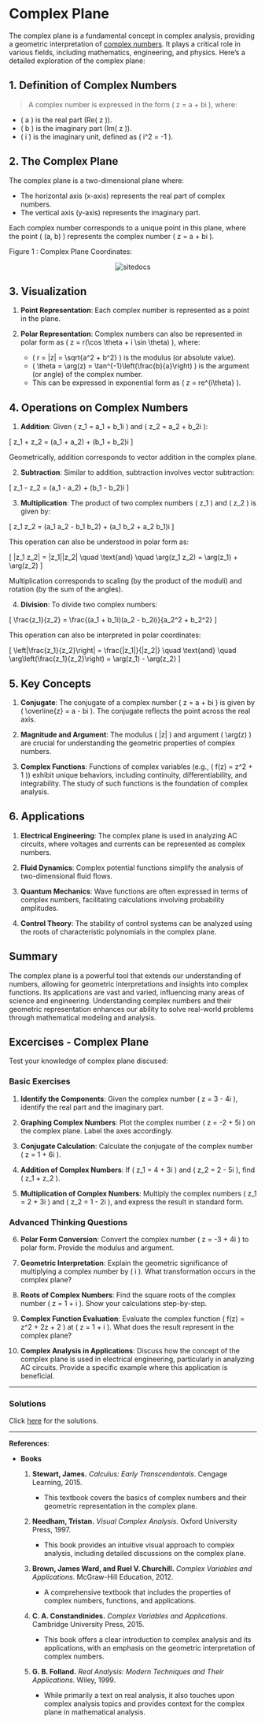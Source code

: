 # Complex Plane

The complex plane is a fundamental concept in complex analysis, providing a geometric interpretation of [complex numbers](../../../elem/number-sets/complex-numbers.md). It plays a critical role in various fields, including mathematics, engineering, and physics. Here’s a detailed exploration of the complex plane:

## 1. Definition of Complex Numbers
>A complex number is expressed in the form \( z = a + bi \), where:
>
- \( a \) is the real part (Re\( z \)).
- \( b \) is the imaginary part (Im\( z \)).
- \( i \) is the imaginary unit, defined as \( i^2 = -1 \).

## 2. The Complex Plane
The complex plane is a two-dimensional plane where:

- The horizontal axis (x-axis) represents the real part of complex numbers.
- The vertical axis (y-axis) represents the imaginary part.

Each complex number corresponds to a unique point in this plane, where the point \( (a, b) \) represents the complex number \( z = a + bi \).

Figure 1 : Complex Plane Coordinates:

<div style="text-align: center;">
  <img src="../complex-plane.02.png" alt="sitedocs">
</div>

## 3. Visualization
1. **Point Representation**: Each complex number is represented as a point in the plane.
2. **Polar Representation**: Complex numbers can also be represented in polar form as \( z = r(\cos \theta + i \sin \theta) \), where:

   - \( r = |z| = \sqrt{a^2 + b^2} \) is the modulus (or absolute value).
   - \( \theta = \arg(z) = \tan^{-1}\left(\frac{b}{a}\right) \) is the argument (or angle) of the complex number.
   - This can be expressed in exponential form as \( z = re^{i\theta} \).

## 4. Operations on Complex Numbers
1. **Addition**: Given \( z_1 = a_1 + b_1i \) and \( z_2 = a_2 + b_2i \):

\[
z_1 + z_2 = (a_1 + a_2) + (b_1 + b_2)i
\]

   Geometrically, addition corresponds to vector addition in the complex plane.

2. **Subtraction**: Similar to addition, subtraction involves vector subtraction:

\[
z_1 - z_2 = (a_1 - a_2) + (b_1 - b_2)i
\]

3. **Multiplication**: The product of two complex numbers \( z_1 \) and \( z_2 \) is given by:

\[
z_1 z_2 = (a_1 a_2 - b_1 b_2) + (a_1 b_2 + a_2 b_1)i
\]

   This operation can also be understood in polar form as:

\[
|z_1 z_2| = |z_1||z_2| \quad \text{and} \quad \arg(z_1 z_2) = \arg(z_1) + \arg(z_2)
\]

   Multiplication corresponds to scaling (by the product of the moduli) and rotation (by the sum of the angles).

4. **Division**: To divide two complex numbers:

\[
\frac{z_1}{z_2} = \frac{(a_1 + b_1i)(a_2 - b_2i)}{a_2^2 + b_2^2}
\]

   This operation can also be interpreted in polar coordinates:

\[
\left|\frac{z_1}{z_2}\right| = \frac{|z_1|}{|z_2|} \quad \text{and} \quad \arg\left(\frac{z_1}{z_2}\right) = \arg(z_1) - \arg(z_2)
\]

## 5. Key Concepts

1. **Conjugate**: The conjugate of a complex number \( z = a + bi \) is given by \( \overline{z} = a - bi \). The conjugate reflects the point across the real axis.

2. **Magnitude and Argument**: The modulus \( |z| \) and argument \( \arg(z) \) are crucial for understanding the geometric properties of complex numbers.

3. **Complex Functions**: Functions of complex variables (e.g., \( f(z) = z^2 + 1 \)) exhibit unique behaviors, including continuity, differentiability, and integrability. The study of such functions is the foundation of complex analysis.

## 6. Applications

1. **Electrical Engineering**: The complex plane is used in analyzing AC circuits, where voltages and currents can be represented as complex numbers.

2. **Fluid Dynamics**: Complex potential functions simplify the analysis of two-dimensional fluid flows.

3. **Quantum Mechanics**: Wave functions are often expressed in terms of complex numbers, facilitating calculations involving probability amplitudes.

4. **Control Theory**: The stability of control systems can be analyzed using the roots of characteristic polynomials in the complex plane.

## Summary

The complex plane is a powerful tool that extends our understanding of numbers, allowing for geometric interpretations and insights into complex functions. Its applications are vast and varied, influencing many areas of science and engineering. Understanding complex numbers and their geometric representation enhances our ability to solve real-world problems through mathematical modeling and analysis.

## Excercises - Complex Plane

Test your knowledge of complex plane discused:

### Basic Exercises

1. **Identify the Components**: Given the complex number \( z = 3 - 4i \), identify the real part and the imaginary part.

2. **Graphing Complex Numbers**: Plot the complex number \( z = -2 + 5i \) on the complex plane. Label the axes accordingly.

3. **Conjugate Calculation**: Calculate the conjugate of the complex number \( z = 1 + 6i \).

4. **Addition of Complex Numbers**: If \( z_1 = 4 + 3i \) and \( z_2 = 2 - 5i \), find \( z_1 + z_2 \).

5. **Multiplication of Complex Numbers**: Multiply the complex numbers \( z_1 = 2 + 3i \) and \( z_2 = 1 - 2i \), and express the result in standard form.

### Advanced Thinking Questions

6. **Polar Form Conversion**: Convert the complex number \( z = -3 + 4i \) to polar form. Provide the modulus and argument.

7. **Geometric Interpretation**: Explain the geometric significance of multiplying a complex number by \( i \). What transformation occurs in the complex plane?

8. **Roots of Complex Numbers**: Find the square roots of the complex number \( z = 1 + i \). Show your calculations step-by-step.

9. **Complex Function Evaluation**: Evaluate the complex function \( f(z) = z^2 + 2z + 2 \) at \( z = 1 + i \). What does the result represent in the complex plane?

10. **Complex Analysis in Applications**: Discuss how the concept of the complex plane is used in electrical engineering, particularly in analyzing AC circuits. Provide a specific example where this application is beneficial.

---

### Solutions

Click [here](complex-plane.exer.sol.md) for the solutions.

---

**References**:

* **Books**

    1. **Stewart, James.** *Calculus: Early Transcendentals*. Cengage Learning, 2015.  
        - This textbook covers the basics of complex numbers and their geometric representation in the complex plane.

    2. **Needham, Tristan.** *Visual Complex Analysis*. Oxford University Press, 1997.  
        - This book provides an intuitive visual approach to complex analysis, including detailed discussions on the complex plane.

    3. **Brown, James Ward, and Ruel V. Churchill.** *Complex Variables and Applications*. McGraw-Hill Education, 2012.  
        - A comprehensive textbook that includes the properties of complex numbers, functions, and applications.

    4. **C. A. Constandinides.** *Complex Variables and Applications*. Cambridge University Press, 2015.  
        - This book offers a clear introduction to complex analysis and its applications, with an emphasis on the geometric interpretation of complex numbers.

    5. **G. B. Folland.** *Real Analysis: Modern Techniques and Their Applications*. Wiley, 1999.  
        - While primarily a text on real analysis, it also touches upon complex analysis topics and provides context for the complex plane in mathematical analysis.